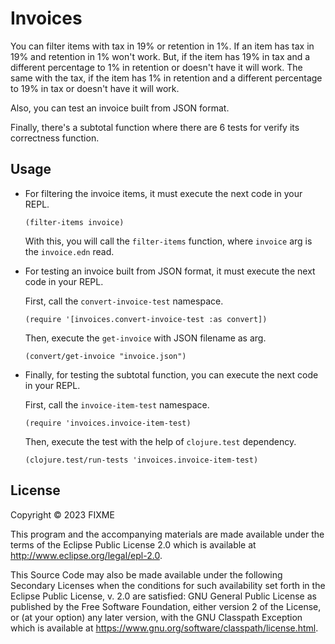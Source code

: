 # Invoices
You can filter items with tax in 19% or retention in 1%.
If an item has tax in 19% and retention in 1% won't work.
But, if the item has 19% in tax and a different percentage to 1% in retention or doesn't have it will work.
The same with the tax, if the item has 1% in retention and a different percentage to 19% in tax or doesn't have it will work.

Also, you can test an invoice built from JSON format.

Finally, there's a subtotal function where there are 6 tests for
verify its correctness function.

## Usage
- For filtering the invoice items, it must execute the next code in your REPL.
    ```
    (filter-items invoice)
    ```
  With this, you will call the `filter-items` function, where `invoice` arg is the `invoice.edn` read.


- For testing an invoice built from JSON format, it must execute the next code in
  your REPL.

  First, call the `convert-invoice-test` namespace.
  ```
  (require '[invoices.convert-invoice-test :as convert])
  ```
  Then, execute the `get-invoice` with JSON filename as arg.
    ```
    (convert/get-invoice "invoice.json")
    ```

- Finally, for testing the subtotal function, you can execute the next code in your REPL.

  First, call the `invoice-item-test` namespace.
  ```
  (require 'invoices.invoice-item-test)
  ```
  Then, execute the test with the help of `clojure.test` dependency.
  ```
  (clojure.test/run-tests 'invoices.invoice-item-test)
  ```

## License

Copyright © 2023 FIXME

This program and the accompanying materials are made available under the
terms of the Eclipse Public License 2.0 which is available at
http://www.eclipse.org/legal/epl-2.0.

This Source Code may also be made available under the following Secondary
Licenses when the conditions for such availability set forth in the Eclipse
Public License, v. 2.0 are satisfied: GNU General Public License as published by
the Free Software Foundation, either version 2 of the License, or (at your
option) any later version, with the GNU Classpath Exception which is available
at https://www.gnu.org/software/classpath/license.html.
